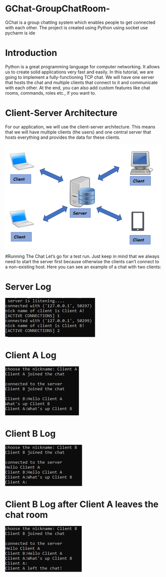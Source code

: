 # GChat-GroupChatRoom-
GChat is a group chatting system which enables people to get connected with each other. The project is created using Python using socket use pycharm is ide 

# Introduction
Python is a great programming language for computer networking. It allows us to create solid applications very fast and easily. In this tutorial, we are going to implement a fully-functioning TCP chat. We will have one server that hosts the chat and multiple clients that connect to it and communicate with each other. At the end, you can also add custom features like chat rooms, commands, roles etc., if you want to.


# Client-Server Architecture
For our application, we will use the client-server architecture. This means that we will have multiple clients (the users) and one central server that hosts everything and provides the data for these clients.

![](images/Client-Server-Achitecture.png)

#Running The Chat
Let’s go for a test run. Just keep in mind that we always need to start the server first because otherwise the clients can’t connect to a non-existing host. Here you can see an example of a chat with two clients:

# Server Log

![](images/server.jpg)

# Client A Log

![](images/Client_A.jpg)

# Client B Log

![](images/Client_B.jpg)

# Client B Log after Client A leaves the chat room

![](images/Client_remove.jpg)
